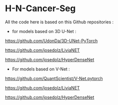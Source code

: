 # H-N-Cancer-Seg
All the code here is based on this Github repositories : 
- for models based on 3D U-Net :

https://github.com/UdonDa/3D-UNet-PyTorch

https://github.com/josedolz/LiviaNET

https://github.com/josedolz/HyperDenseNet

- For models based on V-Net : 

https://github.com/QuantScientist/V-Net.pytorch

https://github.com/josedolz/LiviaNET

https://github.com/josedolz/HyperDenseNet
